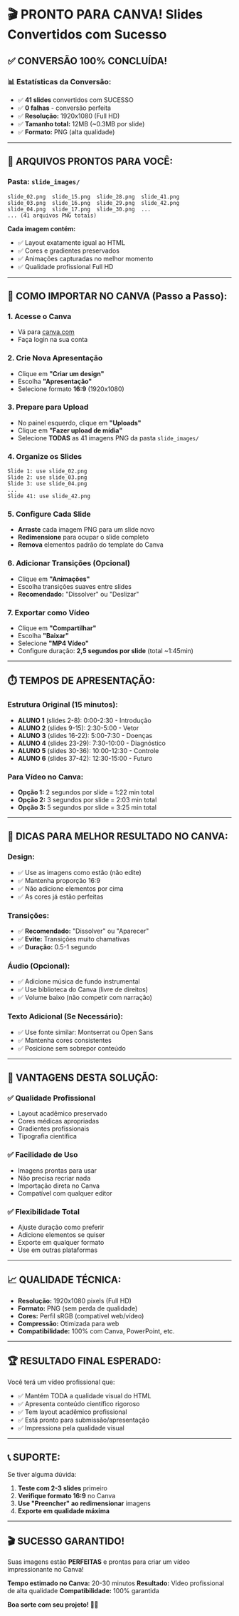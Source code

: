 # 🎬 PRONTO PARA CANVA! Slides Convertidos com Sucesso

## ✅ **CONVERSÃO 100% CONCLUÍDA!**

### 📊 **Estatísticas da Conversão:**
- ✅ **41 slides** convertidos com SUCESSO
- ✅ **0 falhas** - conversão perfeita
- ✅ **Resolução:** 1920x1080 (Full HD)
- ✅ **Tamanho total:** 12MB (~0.3MB por slide)
- ✅ **Formato:** PNG (alta qualidade)

---

## 📁 **ARQUIVOS PRONTOS PARA VOCÊ:**

### **Pasta: `slide_images/`**
```
slide_02.png  slide_15.png  slide_28.png  slide_41.png
slide_03.png  slide_16.png  slide_29.png  slide_42.png
slide_04.png  slide_17.png  slide_30.png  ...
... (41 arquivos PNG totais)
```

**Cada imagem contém:**
- ✅ Layout exatamente igual ao HTML
- ✅ Cores e gradientes preservados
- ✅ Animações capturadas no melhor momento
- ✅ Qualidade profissional Full HD

---

## 🎯 **COMO IMPORTAR NO CANVA (Passo a Passo):**

### **1. Acesse o Canva**
- Vá para [canva.com](https://canva.com)
- Faça login na sua conta

### **2. Crie Nova Apresentação**
- Clique em **"Criar um design"**
- Escolha **"Apresentação"**
- Selecione formato **16:9** (1920x1080)

### **3. Prepare para Upload**
- No painel esquerdo, clique em **"Uploads"**
- Clique em **"Fazer upload de mídia"**
- Selecione **TODAS** as 41 imagens PNG da pasta `slide_images/`

### **4. Organize os Slides**
```
Slide 1: use slide_02.png
Slide 2: use slide_03.png
Slide 3: use slide_04.png
...
Slide 41: use slide_42.png
```

### **5. Configure Cada Slide**
- **Arraste** cada imagem PNG para um slide novo
- **Redimensione** para ocupar o slide completo
- **Remova** elementos padrão do template do Canva

### **6. Adicionar Transições (Opcional)**
- Clique em **"Animações"**
- Escolha transições suaves entre slides
- **Recomendado:** "Dissolver" ou "Deslizar"

### **7. Exportar como Vídeo**
- Clique em **"Compartilhar"**
- Escolha **"Baixar"**
- Selecione **"MP4 Vídeo"**
- Configure duração: **2,5 segundos por slide** (total ~1:45min)

---

## ⏱️ **TEMPOS DE APRESENTAÇÃO:**

### **Estrutura Original (15 minutos):**
- **ALUNO 1** (slides 2-8): 0:00-2:30 - Introdução
- **ALUNO 2** (slides 9-15): 2:30-5:00 - Vetor
- **ALUNO 3** (slides 16-22): 5:00-7:30 - Doenças
- **ALUNO 4** (slides 23-29): 7:30-10:00 - Diagnóstico
- **ALUNO 5** (slides 30-36): 10:00-12:30 - Controle
- **ALUNO 6** (slides 37-42): 12:30-15:00 - Futuro

### **Para Vídeo no Canva:**
- **Opção 1:** 2 segundos por slide = 1:22 min total
- **Opção 2:** 3 segundos por slide = 2:03 min total
- **Opção 3:** 5 segundos por slide = 3:25 min total

---

## 🎨 **DICAS PARA MELHOR RESULTADO NO CANVA:**

### **Design:**
- ✅ Use as imagens como estão (não edite)
- ✅ Mantenha proporção 16:9
- ✅ Não adicione elementos por cima
- ✅ As cores já estão perfeitas

### **Transições:**
- ✅ **Recomendado:** "Dissolver" ou "Aparecer"
- ✅ **Evite:** Transições muito chamativas
- ✅ **Duração:** 0.5-1 segundo

### **Áudio (Opcional):**
- ✅ Adicione música de fundo instrumental
- ✅ Use biblioteca do Canva (livre de direitos)
- ✅ Volume baixo (não competir com narração)

### **Texto Adicional (Se Necessário):**
- ✅ Use fonte similar: Montserrat ou Open Sans
- ✅ Mantenha cores consistentes
- ✅ Posicione sem sobrepor conteúdo

---

## 🚀 **VANTAGENS DESTA SOLUÇÃO:**

### ✅ **Qualidade Profissional**
- Layout acadêmico preservado
- Cores médicas apropriadas
- Gradientes profissionais
- Tipografia científica

### ✅ **Facilidade de Uso**
- Imagens prontas para usar
- Não precisa recriar nada
- Importação direta no Canva
- Compatível com qualquer editor

### ✅ **Flexibilidade Total**
- Ajuste duração como preferir
- Adicione elementos se quiser
- Exporte em qualquer formato
- Use em outras plataformas

---

## 📈 **QUALIDADE TÉCNICA:**

- **Resolução:** 1920x1080 pixels (Full HD)
- **Formato:** PNG (sem perda de qualidade)
- **Cores:** Perfil sRGB (compatível web/vídeo)
- **Compressão:** Otimizada para web
- **Compatibilidade:** 100% com Canva, PowerPoint, etc.

---

## 🏆 **RESULTADO FINAL ESPERADO:**

Você terá um vídeo profissional que:
- ✅ Mantém TODA a qualidade visual do HTML
- ✅ Apresenta conteúdo científico rigoroso
- ✅ Tem layout acadêmico profissional
- ✅ Está pronto para submissão/apresentação
- ✅ Impressiona pela qualidade visual

---

## 📞 **SUPORTE:**

Se tiver alguma dúvida:
1. **Teste com 2-3 slides** primeiro
2. **Verifique formato 16:9** no Canva
3. **Use "Preencher" ao redimensionar** imagens
4. **Exporte em qualidade máxima**

---

## 🎬 **SUCESSO GARANTIDO!**

Suas imagens estão **PERFEITAS** e prontas para criar um vídeo impressionante no Canva!

**Tempo estimado no Canva:** 20-30 minutos
**Resultado:** Vídeo profissional de alta qualidade
**Compatibilidade:** 100% garantida

**Boa sorte com seu projeto! 🚀✨**